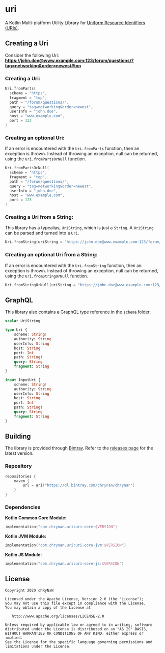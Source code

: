 # uri
A Kotlin Multi-platform Utility Library for [Uniform Resource Identifiers (URIs)](https://en.wikipedia.org/wiki/Uniform_Resource_Identifier).

## Creating a Uri
Consider the following Uri: **https://john.doe@www.example.com:123/forum/questions/?tag=networking&order=newest#top**

### Creating a Uri:
```kotlin
Uri.fromParts(
  scheme = "https",
  fragment = "top",
  path = "/forum/questions/",
  query = "tag=networking&order=newest",
  userInfo = "john.doe",
  host = "www.example.com",
  port = 123
)
```

### Creating an optional Uri:
If an error is encountered with the `Uri.fromParts` function, then an exception is thrown. Instead of throwing an exception, null can be returned, using the `Uri.fromPartsOrNull` function.
```kotlin
Uri.fromPartsOrNull(
  scheme = "https",
  fragment = "top",
  path = "/forum/questions/",
  query = "tag=networking&order=newest",
  userInfo = "john.doe",
  host = "www.example.com",
  port = 123
)
```

### Creating a Uri from a String:
This library has a typealias, `UriString`, which is just a `String`. A `UriString` can be parsed and turned into a `Uri`.

```kotlin
Uri.fromString(uriString = "https://john.doe@www.example.com:123/forum/questions/?tag=networking&order=newest#top")
```

### Creating an optional Uri from a String:
If an error is encountered with the `Uri.fromString` function, then an exception is thrown. Instead of throwing an exception, null can be returned, using the `Uri.fromStringOrNull` function.
```kotlin
Uri.fromStringOrNull(uriString = "https://john.doe@www.example.com:123/forum/questions/?tag=networking&order=newest#top")
```

## GraphQL
This library also contains a GraphQL type reference in the `schema` folder.
```graphql
scalar UriString

type Uri {
    scheme: String!
    authority: String
    userInfo: String
    host: String
    port: Int
    path: String!
    query: String
    fragment: String
}

input InputUri {
    scheme: String!
    authority: String
    userInfo: String
    host: String
    port: Int
    path: String!
    query: String
    fragment: String
}
```

## Building

The library is provided through [Bintray](https://bintray.com/). Refer to the [releases page](https://github.com/chRyNaN/uri/releases) for the latest version.

### Repository
```kotlin
repositories {
    maven {
        url = uri("https://dl.bintray.com/chrynan/chrynan")
    }
}
```

### Dependencies
**Kotlin Common Core Module:**
```kotlin
implementation("com.chrynan.uri:uri-core:$VERSION")
```

**Kotlin JVM Module:**
```kotlin
implementation("com.chrynan.uri:uri-core-jvm:$VERSION")
```

**Kotlin JS Module:**
```kotlin
implementation("com.chrynan.uri:uri-core-js:$VERSION")
```

## License
```
Copyright 2020 chRyNaN

Licensed under the Apache License, Version 2.0 (the "License");
you may not use this file except in compliance with the License.
You may obtain a copy of the License at

   http://www.apache.org/licenses/LICENSE-2.0

Unless required by applicable law or agreed to in writing, software
distributed under the License is distributed on an "AS IS" BASIS,
WITHOUT WARRANTIES OR CONDITIONS OF ANY KIND, either express or implied.
See the License for the specific language governing permissions and
limitations under the License.
```
